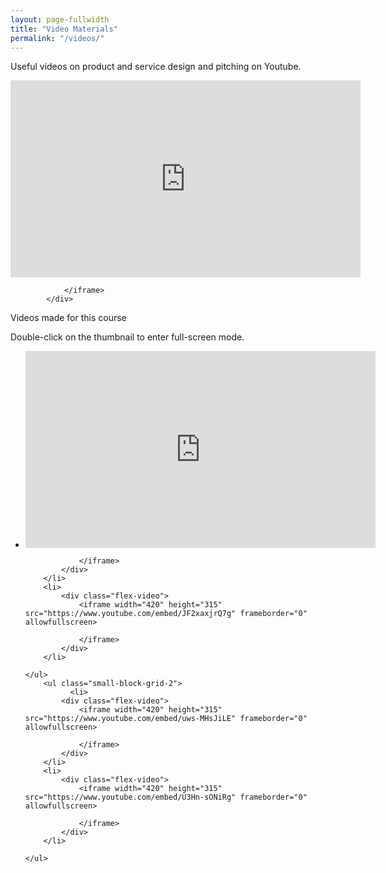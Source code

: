```yaml
---
layout: page-fullwidth
title: "Video Materials"
permalink: "/videos/"
---
```


<div class="t30">
<p>Useful videos on product and service design and pitching on Youtube.
     <div class="flex-video">
                <iframe width="560" height="315" src="https://www.youtube.com/playlist?list=PLgYVkkPI5EOcLBLtj7abLJi3LBSH_kCAO" frameborder="0"  " allowfullscreen></iframe>
                	
                </iframe>
            </div>
    
<p>
Videos made for this course   </p>
<p> Double-click on the thumbnail to enter full-screen mode.</p>
</p>
    <ul class="small-block-grid-2">
        <li>
            <div class="flex-video">
                <iframe width="560" height="315" src="https://www.youtube.com/embed/zCRKvDyyHmI" frameborder="0" allow="accelerometer; autoplay; encrypted-media; gyroscope; picture-in-picture" allowfullscreen></iframe>
                	
                </iframe>
            </div>
        </li>   
        <li>
            <div class="flex-video">
                <iframe width="420" height="315" src="https://www.youtube.com/embed/JF2xaxjrQ7g" frameborder="0" allowfullscreen>
                	
                </iframe>
            </div>
        </li> 
  
    </ul>
        <ul class="small-block-grid-2">
              <li>
            <div class="flex-video">
                <iframe width="420" height="315" src="https://www.youtube.com/embed/uws-MHsJiLE" frameborder="0" allowfullscreen>
                    
                </iframe>
            </div>
        </li>    
        <li>
            <div class="flex-video">
                <iframe width="420" height="315" src="https://www.youtube.com/embed/U3Hn-sONiRg" frameborder="0" allowfullscreen>
                    
                </iframe>
            </div>
        </li> 
      
    </ul>
</div>
